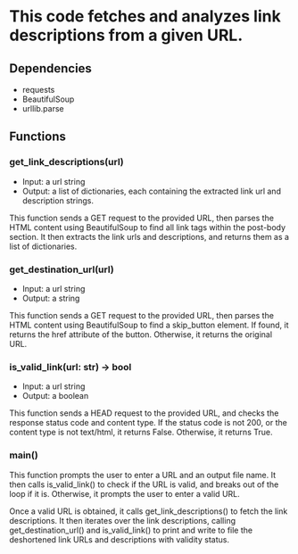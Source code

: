 
# This code fetches and analyzes link descriptions from a given URL.

## Dependencies
- requests
- BeautifulSoup
- urllib.parse

## Functions
### get_link_descriptions(url) 
- Input: a url string
- Output: a list of dictionaries, each containing the extracted link url and description strings.

This function sends a GET request to the provided URL, then parses the HTML content using BeautifulSoup to find all link tags within the post-body section. It then extracts the link urls and descriptions, and returns them as a list of dictionaries.

### get_destination_url(url)
- Input: a url string
- Output: a string

This function sends a GET request to the provided URL, then parses the HTML content using BeautifulSoup to find a skip_button element. If found, it returns the href attribute of the button. Otherwise, it returns the original URL.

### is_valid_link(url: str) -> bool
- Input: a url string
- Output: a boolean

This function sends a HEAD request to the provided URL, and checks the response status code and content type. If the status code is not 200, or the content type is not text/html, it returns False. Otherwise, it returns True.

### main()
This function prompts the user to enter a URL and an output file name. It then calls is_valid_link() to check if the URL is valid, and breaks out of the loop if it is. Otherwise, it prompts the user to enter a valid URL.

Once a valid URL is obtained, it calls get_link_descriptions() to fetch the link descriptions. It then iterates over the link descriptions, calling get_destination_url() and is_valid_link() to print and write to file the deshortened link URLs and descriptions with validity status.